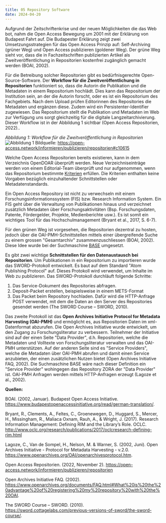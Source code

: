 ```yaml
---
title: 05 Repository Software
date: 2024-04-20
---
```


Aufgrund der Zeitschriftenkrise und der neuen Möglichkeiten die das Web bot, nahm die Open Access Bewegung um 2001 mit der Erklärung von Budapest Fahrt auf. Die Budapester Erklärung zeigt zwei Umsetzungsstrategien für das Open Access Prinzip auf: Self-Archiving (grüner Weg) und Open Access publizieren (goldener Weg). Der grüne Weg sieht vor, dass die in Fachzeitschriften publizierten Artikel als Zweitveröffentlichung in Repositorien kostenfrei zugänglich gemacht werden (BOAI, 2002).

Für die Betreibung solcher Repositorien gibt es bedürfnisgerechte Open-Source-Software. Der **Workflow für die Zweitveröffentlichung in Repositorien** funktioniert so, dass die Autorin die Publikation und die Metadaten in einem Repositorium hochlädt. Dies kann das Repositorium der Institution sein, an der die Autorin forscht, oder es ist ein Repositorium des Fachgebiets. Nach dem Upload prüfen Editorinnen des Repositories die Metadaten und ergänzen diese. Zudem wird ein Persistenter-Identifier zugewiesen. Das Repositorium stellt die Publikation und Metadaten im Web zur Verfügung uns sorgt gleichzeitig für die digitale Langzeitarchivierung. Dieser Workflow ist in der Abbildung 1 sichtbar (Open Access Repositorien, 2022).. 

*Abbildung 1: Workflow für die Zweitveröffentlichung in Repositorien*
![Abbildung 1](https://open-access.network/fileadmin/ipoa/Informationsseiten/xRepositorien-Publikationsweg_Koch_deu.png.pagespeed.ic.Qb0MjL8R9y.webp)
Bildquelle: https://open-access.network/informieren/publizieren/repositorien#c10615

Welche Open Access Repositorien bereits existieren, kann in dem Verzeichnis OpenDOAR überprüft werden. Neue Verzeichniseinträge werden von einem Editorial-Team überprüft und nur aufgenommen, wenn das Repositorium bestimmte [Kriterien](https://v2.sherpa.ac.uk/opendoar/about.html) erfüllen. Die Kriterien enthalten keine Vorgaben bezüglich einzuhaltender Schnittstellen oder Metadatenstandards.

Ein Open Access Repository ist nicht zu verwechseln mit einem Forschungsinformationssystem (FIS) bzw. Research Information System. Ein FIS geht über die Verwaltung von Publikationen hinaus und verzeichnet zusätzlich Metadaten über Forschungsaktivitäten (Bsp. Forschungsdaten, Patente, Fördergelder, Projekte, Medienberichte usw.). Es ist somit ein wichtiges Tool für das Hochschulmanagement (Bryant et al., 2017, S. 6-7). 

Für den grünen Weg ist vorgesehen, die Repositorien dezentral zu hosten, jedoch über die OAI-PMH-Schnittstellen mittels einer übergreifende Suche zu einem grossen "Gesamtarchiv" zusammenzuschliessen (BOAI, 2002). Diese Idee wurde bei der Suchmaschine [BASE](https://base-search.net/) umgesetzt.  

Es gibt zwei wichtige **Schnittstellen für den Datenaustausch bei Repositorien**. Um Publikationen in ein Repositorium zu importieren wurde das SWORD-Protokoll entwickelt. Es baut auf dem Standard "Atom Publishing Protocol" auf. Dieses Protokoll wird verwendet, um Inhalte im Web zu publizieren. Das SWORD-Protokoll durchläuft folgende Schritte: 
1. Das Service-Dokument des Repositories abfragen. 
2. Deposit-Packet erstellen, beispielsweise in einem METS-Format
3. Das Packet beim Repository hochladen. Dafür wird die HTTP-Anfrage POST verwendet, mit dem die Daten an den Server des Repositories gesendet werden (The SWORD Course – SWORD, 2010).

Das zweite Protokoll ist das **Open Archives Initiative Protocol for Metadata Harvesting (OAI-PMH)** und ermöglicht es, aus Repositorien Daten im xml-Datenformat abzurufen. Die Open Archives Initiative wurde entwickelt, um den Zugang zu Forschungsliteratur zu verbessern. Teilnehmer der Initiative sind auf der einen Seite "Data Provider", d.h. Repositorien, welche die Metadaten und Volltexte von Forschungsliteratur verwalten und das OAI-PMH unterstützen. Auf der anderen Seite sind es "Service Providers", welche die Metadaten über OAI-PMH abrufen und damit einen Service anzubieten, der einen zusätzlichen Nutzen bietet (Open Archives Initiative FAQ, 2002). Die Suchmaschine BASE wäre nach dieser Definition ein "Service Provider" wohingegen das Repository ZORA der "Data Provider" ist. OAI-PMH Anfragen werden mittels HTTP-Anfragen erzeugt (Lagoze et al., 2002). 

**Quellen:** 

BOAI. (2002, Januar). Budapest Open Access Initiative. https://www.budapestopenaccessinitiative.org/read/german-translation/.

Bryant, R., Clements, A., Feltes, C., Groenewegen, D., Huggard, S., Mercer, H., Missingham, R., Maliaca Oxnam, Rauh, A., & Wright, J. (2017). Research Information Management: Defining RIM and the Library’s Role. OCLC. http://www.oclc.org/research/publications/2017/oclcresearch-defining-rim.html

Lagoze, C., Van de Sompel, H., Nelson, M. & Warner, S. (2002, Juni). Open Archives Initiative - Protocol for Metadata Harvesting - v.2.0. https://www.openarchives.org/OAI/openarchivesprotocol.htm.

Open Access Repositorien. (2022, November 2). https://open-access.network/informieren/publizieren/repositorien

Open Archives Initiative FAQ. (2002). https://www.openarchives.org/documents/FAQ.html#What%20is%20the%20advantage%20of%20registering%20my%20repository%20with%20the%20OAI.

The SWORD Course – SWORD. (2010). https://sword.cottagelabs.com/previous-versions-of-sword/the-sword-course/.
